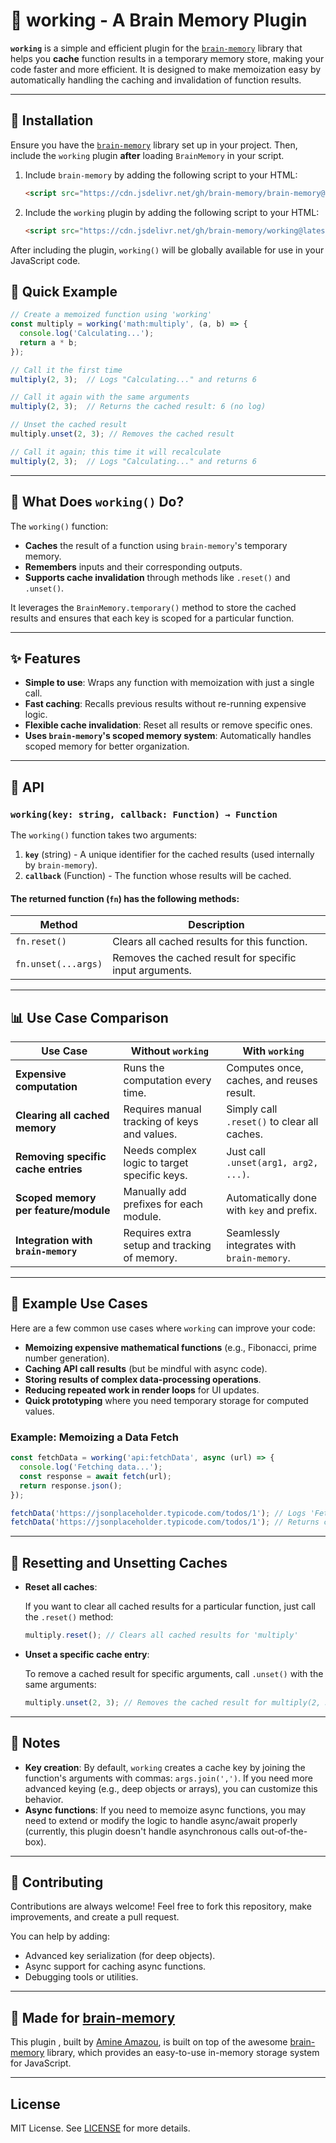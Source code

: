 # 🧠 working - A Brain Memory Plugin

**`working`** is a simple and efficient plugin for the [`brain-memory`](https://github.com/brain-memory/brain-memory) library that helps you **cache** function results in a temporary memory store, making your code faster and more efficient. It is designed to make memoization easy by automatically handling the caching and invalidation of function results.

---

## 🔧 Installation

Ensure you have the [`brain-memory`](https://github.com/brain-memory/brain-memory) library set up in your project. Then, include the `working` plugin **after** loading `BrainMemory` in your script.

1. Include `brain-memory` by adding the following script to your HTML:

    ```html
    <script src="https://cdn.jsdelivr.net/gh/brain-memory/brain-memory@latest/dist/brain-memory.js"></script>
    ```

2. Include the `working` plugin by adding the following script to your HTML:

    ```html
    <script src="https://cdn.jsdelivr.net/gh/brain-memory/working@latest/dist/brain-memory.working.js"></script>
    ```

After including the plugin, `working()` will be globally available for use in your JavaScript code.

## 🚀 Quick Example

```js
// Create a memoized function using 'working'
const multiply = working('math:multiply', (a, b) => {
  console.log('Calculating...');
  return a * b;
});

// Call it the first time
multiply(2, 3);  // Logs "Calculating..." and returns 6

// Call it again with the same arguments
multiply(2, 3);  // Returns the cached result: 6 (no log)

// Unset the cached result
multiply.unset(2, 3); // Removes the cached result

// Call it again; this time it will recalculate
multiply(2, 3);  // Logs "Calculating..." and returns 6
```

---

## 🧩 What Does `working()` Do?

The `working()` function:
- **Caches** the result of a function using `brain-memory`'s temporary memory.
- **Remembers** inputs and their corresponding outputs.
- **Supports cache invalidation** through methods like `.reset()` and `.unset()`.

It leverages the `BrainMemory.temporary()` method to store the cached results and ensures that each key is scoped for a particular function.

---

## ✨ Features

- **Simple to use**: Wraps any function with memoization with just a single call.
- **Fast caching**: Recalls previous results without re-running expensive logic.
- **Flexible cache invalidation**: Reset all results or remove specific ones.
- **Uses `brain-memory`'s scoped memory system**: Automatically handles scoped memory for better organization.

---

## 📘 API

### `working(key: string, callback: Function) → Function`

The `working()` function takes two arguments:

1. **`key`** (string) - A unique identifier for the cached results (used internally by `brain-memory`).
2. **`callback`** (Function) - The function whose results will be cached.

#### The returned function (`fn`) has the following methods:

| Method           | Description                                  |
|------------------|----------------------------------------------|
| `fn.reset()`     | Clears all cached results for this function. |
| `fn.unset(...args)` | Removes the cached result for specific input arguments. |

---

## 📊 Use Case Comparison

| Use Case                             | Without `working`                              | With `working`                               |
|-------------------------------------|------------------------------------------------|----------------------------------------------|
| **Expensive computation**           | Runs the computation every time.              | Computes once, caches, and reuses result.    |
| **Clearing all cached memory**     | Requires manual tracking of keys and values.   | Simply call `.reset()` to clear all caches.  |
| **Removing specific cache entries** | Needs complex logic to target specific keys.   | Just call `.unset(arg1, arg2, ...)`.         |
| **Scoped memory per feature/module**| Manually add prefixes for each module.        | Automatically done with `key` and prefix.    |
| **Integration with `brain-memory`** | Requires extra setup and tracking of memory.   | Seamlessly integrates with `brain-memory`.   |

---

## 🧪 Example Use Cases

Here are a few common use cases where `working` can improve your code:

- **Memoizing expensive mathematical functions** (e.g., Fibonacci, prime number generation).
- **Caching API call results** (but be mindful with async code).
- **Storing results of complex data-processing operations**.
- **Reducing repeated work in render loops** for UI updates.
- **Quick prototyping** where you need temporary storage for computed values.

### Example: Memoizing a Data Fetch

```js
const fetchData = working('api:fetchData', async (url) => {
  console.log('Fetching data...');
  const response = await fetch(url);
  return response.json();
});

fetchData('https://jsonplaceholder.typicode.com/todos/1'); // Logs 'Fetching data...' and returns data
fetchData('https://jsonplaceholder.typicode.com/todos/1'); // Returns cached data (no log)
```

---

## 🧹 Resetting and Unsetting Caches

- **Reset all caches**:
  
  If you want to clear all cached results for a particular function, just call the `.reset()` method:

  ```js
  multiply.reset(); // Clears all cached results for 'multiply'
  ```

- **Unset a specific cache entry**:
  
  To remove a cached result for specific arguments, call `.unset()` with the same arguments:

  ```js
  multiply.unset(2, 3); // Removes the cached result for multiply(2, 3)
  ```

---

## 🧩 Notes

- **Key creation**: By default, `working` creates a cache key by joining the function's arguments with commas: `args.join(',')`. If you need more advanced keying (e.g., deep objects or arrays), you can customize this behavior.
- **Async functions**: If you need to memoize async functions, you may need to extend or modify the logic to handle async/await properly (currently, this plugin doesn't handle asynchronous calls out-of-the-box).

---

## 🙌 Contributing

Contributions are always welcome! Feel free to fork this repository, make improvements, and create a pull request.

You can help by adding:
- Advanced key serialization (for deep objects).
- Async support for caching async functions.
- Debugging tools or utilities.

---

## 🧠 Made for [brain-memory](https://github.com/brain-memory/brain-memory)

This plugin , built by [Amine Amazou](https://github.com/amine-amazou), is built on top of the awesome [brain-memory](https://github.com/brain-memory/brain-memory) library, which provides an easy-to-use in-memory storage system for JavaScript.

---

## License

MIT License. See [LICENSE](./LICENSE) for more details.

```
